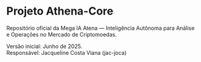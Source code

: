 # Projeto Athena-Core

Repositório oficial da Mega IA Atena — Inteligência Autônoma para Análise e Operações no Mercado de Criptomoedas.

Versão inicial: Junho de 2025.  
Responsável: Jacqueline Costa Viana (jac-joca)
